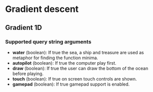 # Gradient descent

## Gradient 1D

### Supported query string arguments

- **water** (boolean): If true the sea, a ship and treasure are used as metaphor for finding the function minima.
- **autopilot** (boolean): If true the computer play first.
- **draw** (boolean): If true the user can draw the bottom of the ocean before playing.
- **touch** (boolean): If true on screen touch controls are shown.
- **gamepad** (boolean): If true gamepad support is enabled.
